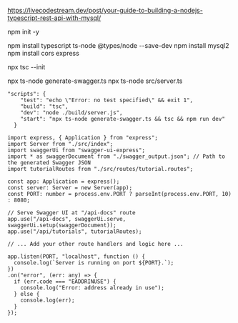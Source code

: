https://livecodestream.dev/post/your-guide-to-building-a-nodejs-typescript-rest-api-with-mysql/

npm init -y

npm install typescript ts-node @types/node --save-dev
npm install mysql2
npm install cors express

npx tsc --init

npx ts-node generate-swagger.ts
npx ts-node src/server.ts

```
"scripts": {
    "test": "echo \"Error: no test specified\" && exit 1",
    "build": "tsc",
    "dev": "node ./build/server.js",
    "start": "npx ts-node generate-swagger.ts && tsc && npm run dev"
  }
```

```
import express, { Application } from "express";
import Server from "./src/index";
import swaggerUi from "swagger-ui-express";
import * as swaggerDocument from "./swagger_output.json"; // Path to the generated Swagger JSON
import tutorialRoutes from "./src/routes/tutorial.routes";

const app: Application = express();
const server: Server = new Server(app);
const PORT: number = process.env.PORT ? parseInt(process.env.PORT, 10) : 8080;

// Serve Swagger UI at "/api-docs" route
app.use("/api-docs", swaggerUi.serve, swaggerUi.setup(swaggerDocument));
app.use("/api/tutorials", tutorialRoutes);

// ... Add your other route handlers and logic here ...

app.listen(PORT, "localhost", function () {
  console.log(`Server is running on port ${PORT}.`);
})
.on("error", (err: any) => {
  if (err.code === "EADDRINUSE") {
    console.log("Error: address already in use");
  } else {
    console.log(err);
  }
});

```